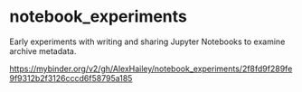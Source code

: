 # notebook_experiments
Early experiments with writing and sharing Jupyter Notebooks to examine archive metadata.

https://mybinder.org/v2/gh/AlexHailey/notebook_experiments/2f8fd9f289fe9f9312b2f3126cccd6f58795a185
